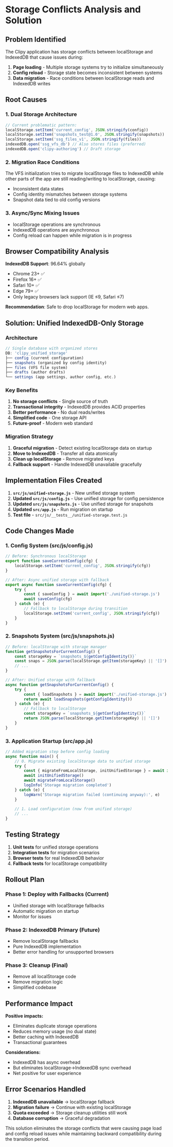 # Storage Conflicts Analysis and Solution

## Problem Identified

The Clipy application has storage conflicts between localStorage and IndexedDB that cause issues during:
1. **Page loading** - Multiple storage systems try to initialize simultaneously
2. **Config reload** - Storage state becomes inconsistent between systems
3. **Data migration** - Race conditions between localStorage reads and IndexedDB writes

## Root Causes

### 1. Dual Storage Architecture
```javascript
// Current problematic pattern:
localStorage.setItem('current_config', JSON.stringify(config))           // Config
localStorage.setItem('snapshots_test@1.0', JSON.stringify(snapshots))    // Snapshots  
localStorage.setItem('ssg_files_v1', JSON.stringify(files))              // VFS files
indexedDB.open('ssg_vfs_db') // Also stores files (preferred)
indexedDB.open('clipy-authoring') // Draft storage
```

### 2. Migration Race Conditions
The VFS initialization tries to migrate localStorage files to IndexedDB while other parts of the app are still reading/writing to localStorage, causing:
- Inconsistent data states
- Config identity mismatches between storage systems
- Snapshot data tied to old config versions

### 3. Async/Sync Mixing Issues
- localStorage operations are synchronous
- IndexedDB operations are asynchronous
- Config reload can happen while migration is in progress

## Browser Compatibility Analysis

**IndexedDB Support**: 96.64% globally
- Chrome 23+ ✅
- Firefox 16+ ✅  
- Safari 10+ ✅
- Edge 79+ ✅
- Only legacy browsers lack support (IE ≤9, Safari ≤7)

**Recommendation**: Safe to drop localStorage for modern web apps.

## Solution: Unified IndexedDB-Only Storage

### Architecture
```javascript
// Single database with organized stores
DB: 'clipy_unified_storage'
├── config (current configuration)
├── snapshots (organized by config identity)
├── files (VFS file system)
├── drafts (author drafts)
└── settings (app settings, author config, etc.)
```

### Key Benefits
1. **No storage conflicts** - Single source of truth
2. **Transactional integrity** - IndexedDB provides ACID properties
3. **Better performance** - No dual reads/writes
4. **Simplified code** - One storage API
5. **Future-proof** - Modern web standard

### Migration Strategy
1. **Graceful migration** - Detect existing localStorage data on startup
2. **Move to IndexedDB** - Transfer all data atomically  
3. **Clean up localStorage** - Remove migrated keys
4. **Fallback support** - Handle IndexedDB unavailable gracefully

## Implementation Files Created

1. **`src/js/unified-storage.js`** - New unified storage system
2. **Updated `src/js/config.js`** - Use unified storage for config persistence  
3. **Updated `src/js/snapshots.js`** - Use unified storage for snapshots
4. **Updated `src/app.js`** - Run migration on startup
5. **Test file** - `src/js/__tests__/unified-storage.test.js`

## Code Changes Made

### 1. Config System (src/js/config.js)
```javascript
// Before: Synchronous localStorage
export function saveCurrentConfig(cfg) {
    localStorage.setItem('current_config', JSON.stringify(cfg))
}

// After: Async unified storage with fallback
export async function saveCurrentConfig(cfg) {
    try {
        const { saveConfig } = await import('./unified-storage.js')
        await saveConfig(cfg)
    } catch (e) {
        // Fallback to localStorage during transition
        localStorage.setItem('current_config', JSON.stringify(cfg))
    }
}
```

### 2. Snapshots System (src/js/snapshots.js)  
```javascript
// Before: localStorage with storage manager
function getSnapshotsForCurrentConfig() {
    const storageKey = `snapshots_${getConfigIdentity()}`
    const snaps = JSON.parse(localStorage.getItem(storageKey) || '[]')
    // ...
}

// After: Unified storage with fallback
async function getSnapshotsForCurrentConfig() {
    try {
        const { loadSnapshots } = await import('./unified-storage.js')
        return await loadSnapshots(getConfigIdentity())
    } catch (e) {
        // Fallback to localStorage
        const storageKey = `snapshots_${getConfigIdentity()}`
        return JSON.parse(localStorage.getItem(storageKey) || '[]')
    }
}
```

### 3. Application Startup (src/app.js)
```javascript
// Added migration step before config loading
async function main() {
    // 0. Migrate existing localStorage data to unified storage
    try {
        const { migrateFromLocalStorage, initUnifiedStorage } = await import('./js/unified-storage.js')
        await initUnifiedStorage()
        await migrateFromLocalStorage()
        logInfo('Storage migration completed')
    } catch (e) {
        logWarn('Storage migration failed (continuing anyway):', e)
    }
    
    // 1. Load configuration (now from unified storage)
    // ...
}
```

## Testing Strategy

1. **Unit tests** for unified storage operations
2. **Integration tests** for migration scenarios  
3. **Browser tests** for real IndexedDB behavior
4. **Fallback tests** for localStorage compatibility

## Rollout Plan

### Phase 1: Deploy with Fallbacks (Current)
- Unified storage with localStorage fallbacks
- Automatic migration on startup
- Monitor for issues

### Phase 2: IndexedDB Primary (Future)
- Remove localStorage fallbacks  
- Pure IndexedDB implementation
- Better error handling for unsupported browsers

### Phase 3: Cleanup (Final)
- Remove all localStorage code
- Remove migration logic
- Simplified codebase

## Performance Impact

**Positive impacts:**
- Eliminates duplicate storage operations
- Reduces memory usage (no dual state)
- Better caching with IndexedDB
- Transactional guarantees

**Considerations:**
- IndexedDB has async overhead
- But eliminates localStorage->IndexedDB sync overhead
- Net positive for user experience

## Error Scenarios Handled

1. **IndexedDB unavailable** → localStorage fallback
2. **Migration failure** → Continue with existing localStorage
3. **Quota exceeded** → Storage cleanup utilities still work
4. **Database corruption** → Graceful degradation

This solution eliminates the storage conflicts that were causing page load and config reload issues while maintaining backward compatibility during the transition period.
